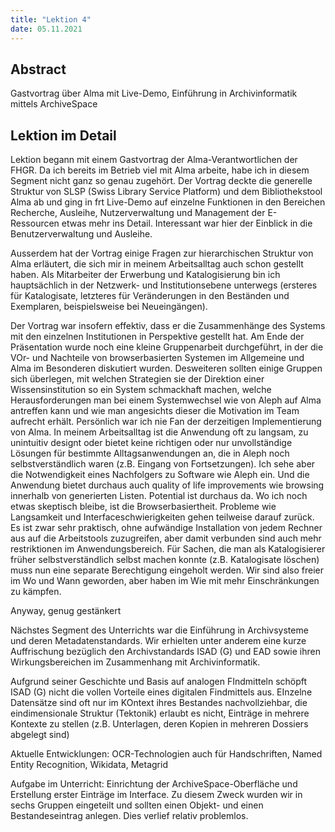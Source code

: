 ```yaml
---
title: "Lektion 4"
date: 05.11.2021
---
```


## Abstract
Gastvortrag über Alma mit Live-Demo, Einführung in Archivinformatik mittels ArchiveSpace
## Lektion im Detail

Lektion begann mit einem Gastvortrag der Alma-Verantwortlichen der FHGR. Da ich bereits im Betrieb viel mit Alma arbeite, habe ich in diesem Segment nicht ganz so genau zugehört. 
Der Vortrag deckte die generelle Struktur von SLSP (Swiss Library Service Platform) und dem Bibliothekstool Alma ab und ging in frt Live-Demo auf einzelne Funktionen in den Bereichen Recherche, Ausleihe, Nutzerverwaltung und Management der E-Ressourcen etwas mehr ins Detail. Interessant war hier der Einblick in die Benutzerverwaltung und Ausleihe.

Ausserdem hat der Vortrag einige Fragen zur hierarchischen Struktur von Alma erläutert, die sich mir in meinem Arbeitsalltag auch schon gestellt haben. 
Als Mitarbeiter der Erwerbung und Katalogisierung bin ich hauptsächlich in der Netzwerk- und Institutionsebene unterwegs (ersteres für Katalogisate, letzteres für Veränderungen in den Beständen und Exemplaren, beispielsweise bei Neueingängen).

Der Vortrag war insofern effektiv, dass er die Zusammenhänge des Systems mit den einzelnen Institutionen in Perspektive gestellt hat. 
Am Ende der Präsentation wurde noch eine kleine Gruppenarbeit durchgeführt, in der die VOr- und Nachteile von browserbasierten Systemen im Allgemeine und Alma im Besonderen diskutiert wurden. Desweiteren sollten einige Gruppen sich überlegen, mit welchen Strategien sie der Direktion einer Wissensinstitution so ein System schmackhaft machen, welche Herausforderungen man bei einem Systemwechsel wie von Aleph auf Alma antreffen kann und wie man angesichts dieser die Motivation im Team aufrecht erhält.
Persönlich war ich nie Fan der derzeitigen Implementierung von Alma. In meinem Arbeitsalltag ist die Anwendung oft zu langsam, zu unintuitiv designt oder bietet keine richtigen oder nur unvollständige Lösungen für bestimmte Alltagsanwendungen an, die in Aleph noch selbstverständlich waren (z.B. Eingang von Fortsetzungen).
Ich sehe aber die Notwendigkeit eines Nachfolgers zu Software wie Aleph ein. 
Und die Anwendung bietet durchaus auch quality of life improvements wie browsing innerhalb von generierten Listen. Potential ist durchaus da.
Wo ich noch etwas skeptisch bleibe, ist die Browserbasiertheit. Probleme wie Langsamkeit und Interfaceschwierigkeiten gehen teilweise darauf zurück. 
Es ist zwar sehr praktisch, ohne aufwändige Installation von jedem Rechner aus auf die Arbeitstools zuzugreifen, aber damit verbunden sind auch mehr restriktionen im Anwendungsbereich. Für Sachen, die man als Katalogisierer früher selbstverständlich selbst machen konnte (z.B. Katalogisate löschen) muss nun eine separate Berechtigung eingeholt werden. 
Wir sind also freier im Wo und Wann geworden, aber haben im Wie mit mehr Einschränkungen zu kämpfen.

Anyway, genug gestänkert

Nächstes Segment des Unterrichts war die Einführung in Archivsysteme und deren Metadatenstandards. 
Wir erhielten unter anderem eine kurze Auffrischung bezüglich den Archivstandards ISAD (G) und EAD sowie ihren Wirkungsbereichen im Zusammenhang mit Archivinformatik. 

Aufgrund seiner Geschichte und Basis auf analogen FIndmitteln schöpft ISAD (G) nicht die vollen Vorteile eines digitalen Findmittels aus. EInzelne Datensätze sind oft nur im KOntext ihres Bestandes nachvollziehbar, die eindimensionale Struktur (Tektonik) erlaubt es nicht, Einträge in mehrere Kontexte zu stellen (z.B. Unterlagen, deren Kopien in mehreren Dossiers abgelegt sind)

Aktuelle Entwicklungen: OCR-Technologien auch für Handschriften, Named Entity Recognition, Wikidata, Metagrid

Aufgabe im Unterricht: 
Einrichtung der ArchiveSpace-Oberfläche und Erstellung erster Einträge im Interface.
Zu diesem Zweck wurden wir in sechs Gruppen eingeteilt und sollten einen Objekt- und einen Bestandeseintrag anlegen. Dies verlief relativ problemlos.




